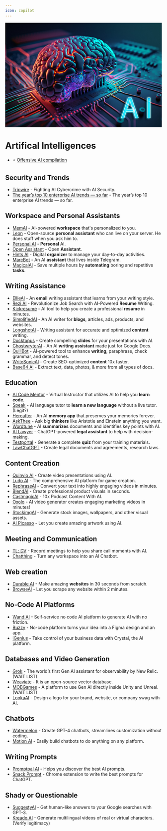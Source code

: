 ```yaml
---
icon: copilot
---
```


![](/static/ai.jpg)

# Artifical Intelligences 

- ⭐ [Offensive AI compilation](https://github.com/jiep/offensive-ai-compilation)

## Security and Trends

- [Tripwire](https://www.tripwire.com/state-of-security/fighting-ai-cybercrime-ai-security?utm_content=266341899&utm_medium=social&utm_source=twitter&hss_channel=tw-37711082) - Fighting AI Cybercrime with AI Security.
- [The year’s top 10 enterprise AI trends — so far](https://www.cio.com/article/305644/enterprise-artificial-intelligence-ai-trends.html) - The year’s top 10 enterprise AI trends — so far.

## Workspace and Personal Assistants

- [MemAl](https://get.mem.ai/) - AI-powered **workspace** that's personalized to you.
- [Leon](https://getleon.ai/) - Open-source **personal assistant** who can live on your server. He does stuff when you ask him to.
- [Personal AI](https://www.personal.ai/) - **Personal** AI.
- [Open Assistant](https://open-assistant.io/) - Open **Assistant**.
- [Hints Al](https://hints.so/) - Digital **organizer** to manage your day-to-day activities.
- [MarcBot](https://bot.marc.io/) - An AI **assistant** that lives inside Telegram.
- [MagicalAl](https://www.getmagical.com/) - Save multiple hours by **automating** boring and repetitive **tasks**.


## Writing Assistance

- [EllieAl](https://tryellie.com/) - An **email** writing assistant that learns from your writing style.
- [Rezi Al](https://www.rezi.ai/) - Revolutionize Job Search with AI-Powered **Resume** Writing.
- [Kickresume](https://www.kickresume.com/en/) - AI tool to help you create a professional **resume** in minutes.
- [SimplifiedAl](https://simplified.com/) - An AI writer for **blogs**, articles, ads, products, and websites.
- [LongshotAl](https://www.longshot.ai/) - Writing assistant for accurate and optimized **content** writing.
- [Docktopus](https://www.decktopus.com/) - Create compelling **slides** for your presentations with AI.
- [GhostwryterAl](https://ghostwryter.net/) - An AI **writing** **assistant** made just for Google Docs.
- [QuillBot](https://quillbot.com/) - AI-powered tool to enhance **writing**, paraphrase, check grammar, and detect tones.
- [WriteSonicAl](https://writesonic.com/) - Create SEO-optimized **content** 10x faster.
- [Base64 Al](https://base64.ai/) - Extract text, data, photos, & more from all types of docs.

## Education

- [AI Code Mentor](https://code-mentor.ai/) - Virtual Instructor that utilizes AI to help you **learn code**.
- [Speak](https://en.speakai.cc/) - AI language tutor to **learn a new language** without a live tutor. (Legit?)
- [Hereafter](https://www.hereafter.ai/) - An AI **memory app** that preserves your memories forever.
- [AskThee](https://askthee.vercel.app/) - Ask big **thinkers** like Aristotle and Einstein anything you want.
- [Wordtune](https://www.wordtune.com/) - AI **summarizes** documents and identifies key points with AI.
- [AI Lawyer](https://ailawyer.pro/) - ChatGPT-powered **legal assistant** to help with decision-making.
- [Testportal](https://www.testportal.net/) - Generate a complete **quiz** from your training materials.
- [LawChatGPT](https://lawchatgpt.com/) - Create legal documents and agreements, research laws.

## Content Creation

- [Quinvio Al](https://www.quinv.io/ai) - Create video presentations using AI.
- [Ludo Al](https://ludo.ai/) - The comprehensive AI platform for game creation.
- [RephraseAl](https://www.rephrase.ai/) - Convert your text into highly engaging videos in minutes.
- [BlendAl](https://blend-ai.com/) - Create professional product visuals in seconds.
- [CastmagicAl](https://www.castmagic.io/) - 10x Podcast Content With AI.
- [Oxolo](https://www.oxolo.com/) - AI video generator creates engaging marketing videos in minutes!
- [StockimgAl](https://stockimg.ai/) - Generate stock images, wallpapers, and other visual assets.
- [AI Picasso](https://www.aipicasso.app/) - Let you create amazing artwork using AI.

## Meeting and Communication

- [TL; DV](https://tldv.io/) - Record meetings to help you share call moments with AI.
- [Chatthing](https://chatthing.ai/) - Turn any workspace into an AI Chatbot.

## Web creation

- [Durable AI](https://durable.co/) - Make amazing **websites** in 30 seconds from scratch.
- [BrowseAl](https://www.browse.ai/) - Let you scrape any website within 2 minutes.

## No-Code AI Platforms

- [Wand AI](https://wand.ai/) - Self-service no code AI platform to generate AI with no friction.
- [Buzzy](https://www.buzzy.buzz/) - No-code platform turns your idea into a Figma design and an app.
- [iGenius](https://www.igeniusglobal.com/) - Take control of your business data with Crystal, the AI platform.

## Databases and Video Generation

- [Grok](https://newrelic.com/blog/nerdlog/new-relic-grok) - The world’s first Gen AI assistant for observability by New Relic. (WAIT LIST)
- [Weaviate](https://weaviate.io/) - It is an open-source vector database.
- [MOBGames](https://mobgames.ai/) - A platform to use Gen AI directly inside Unity and Unreal. (WAIT LIST)
- [LookaAl](https://looka.com/) - Design a logo for your brand, website, or company swag with AI.

## Chatbots

- [Watermelon](https://watermelon.ai/) - Create GPT-4 chatbots, streamlines customization without coding.
- [Motion Al](https://www.motion.ai/) - Easily build chatbots to do anything on any platform.

## Writing Prompts

- [Promptpal Al](https://www.promptpal.net/) - Helps you discover the best AI prompts.
- [Snack Prompt](https://snackprompt.com/) - Chrome extension to write the best prompts for ChatGPT.

## Shady or Questionable

- [SuggestyAl](https://chrome.google.com/webstore/detail/suggesty/hbiphmiliockggpepniplkkfmnhdihjh) - Get human-like answers to your Google searches with GPT-3.
- [Kreado AI](https://www.kreadoai.com/) - Generate multilingual videos of real or virtual characters. (Verify legitimacy)
